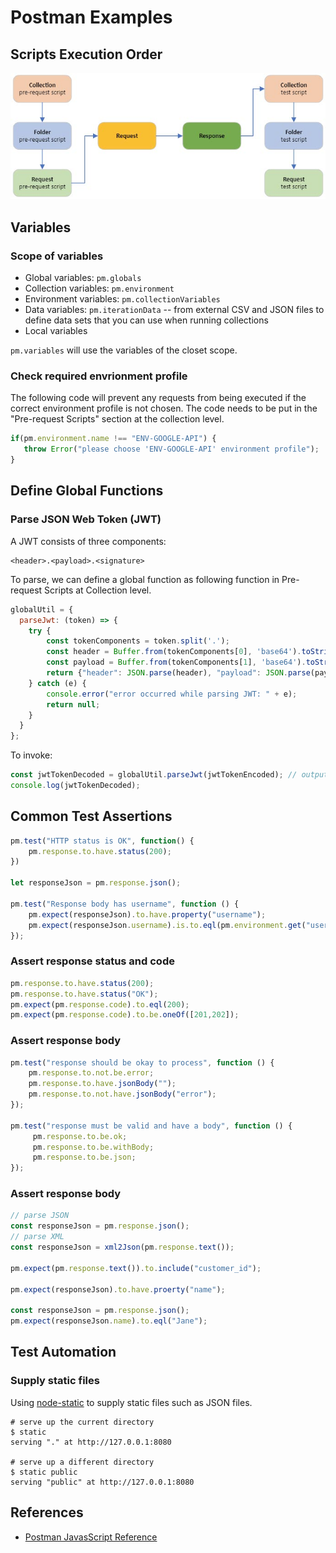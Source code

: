# Postman Examples

## Scripts Execution Order

![postman scripts execution order](resources/images/postman-script-execution-order.jpg)

## Variables

### Scope of variables
  
* Global variables: `pm.globals`
* Collection variables: `pm.environment`
* Environment variables: `pm.collectionVariables`
* Data variables: `pm.iterationData` -- from external CSV and JSON files to define data sets that you can use when running collections
* Local variables

`pm.variables` will use the variables of the closet scope.

### Check required envrionment profile 

The following code will prevent any requests from being executed if the correct environment profile is not chosen. The code needs to be put in the "Pre-request Scripts" section at the collection level.

```javascript
if(pm.environment.name !== "ENV-GOOGLE-API") {
   throw Error("please choose 'ENV-GOOGLE-API' environment profile");
}
```
## Define Global Functions

### Parse JSON Web Token (JWT)

A JWT consists of three components:

```
<header>.<payload>.<signature>
```

To parse, we can define a global function as following function in Pre-request Scripts at Collection level.

```javascript
globalUtil = {
  parseJwt: (token) => {
    try {
        const tokenComponents = token.split('.');
        const header = Buffer.from(tokenComponents[0], 'base64').toString();
        const payload = Buffer.from(tokenComponents[1], 'base64').toString();
        return {"header": JSON.parse(header), "payload": JSON.parse(payload)};
    } catch (e) {
        console.error("error occurred while parsing JWT: " + e);
        return null;
    }
  }
};
```

To invoke:

```javascript
const jwtTokenDecoded = globalUtil.parseJwt(jwtTokenEncoded); // output is a JSON object (not string)
console.log(jwtTokenDecoded);
```

## Common Test Assertions

```javascript
pm.test("HTTP status is OK", function() {
    pm.response.to.have.status(200);
})

let responseJson = pm.response.json();

pm.test("Response body has username", function () {
    pm.expect(responseJson).to.have.property("username");
    pm.expect(responseJson.username).is.to.eql(pm.environment.get("username"));
});

```

### Assert response status and code

```javascript
pm.response.to.have.status(200);
pm.response.to.have.status("OK");
pm.expect(pm.response.code).to.eql(200);
pm.expect(pm.response.code).to.be.oneOf([201,202]);
```

### Assert response body

```javascript
pm.test("response should be okay to process", function () {
    pm.response.to.not.be.error;
    pm.response.to.have.jsonBody("");
    pm.response.to.not.have.jsonBody("error");
});

pm.test("response must be valid and have a body", function () {
     pm.response.to.be.ok;
     pm.response.to.be.withBody;
     pm.response.to.be.json;
});
```

### Assert response body

```javascript
// parse JSON
const responseJson = pm.response.json();
// parse XML
const responseJson = xml2Json(pm.response.text());

pm.expect(pm.response.text()).to.include("customer_id");

pm.expect(responseJson).to.have.proerty("name");

const responseJson = pm.response.json();
pm.expect(responseJson.name).to.eql("Jane");

```

## Test Automation
### Supply static files
Using [node-static](https://www.npmjs.com/package/node-static) to supply static files such as JSON files.

```shell
# serve up the current directory 
$ static
serving "." at http://127.0.0.1:8080
 
# serve up a different directory 
$ static public
serving "public" at http://127.0.0.1:8080
```

## References
* [Postman JavasScript Reference](https://learning.postman.com/docs/writing-scripts/script-references/postman-sandbox-api-reference/)

